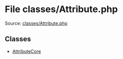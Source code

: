 File classes/Attribute.php
=========

Source: [classes/Attribute.php](https://github.com/PrestaShop/PrestaShop/blob/1.5.2.0/classes/Attribute.php)


Classes
-------

* [AttributeCore](class.AttributeCore.md)

